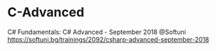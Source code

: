# C-Advanced
C# Fundamentals: C# Advanced - September 2018 @Softuni
https://softuni.bg/trainings/2092/csharp-advanced-september-2018
